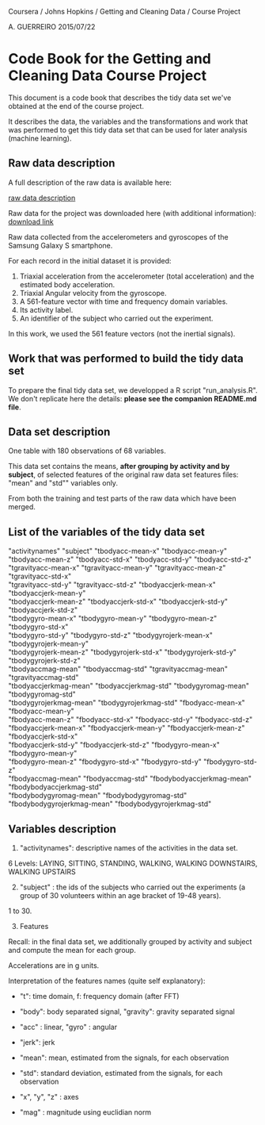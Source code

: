 Coursera / Johns Hopkins / Getting and Cleaning Data / Course Project

A. GUERREIRO
2015/07/22


Code Book for the Getting and Cleaning Data Course Project
==========================================================

This document is a code book that describes the tidy data set
we've obtained at the end of the course project.

It describes the data, the variables and the transformations and work
that was performed to get this tidy data set that can be used 
for later analysis (machine learning).

Raw data description
--------------------

A full description of the raw data is available here: 

[raw data description](http://archive.ics.uci.edu/ml/datasets/Human+Activity+Recognition+Using+Smartphones) 

Raw data for the project was downloaded here (with additional information): 
[download link](https://d396qusza40orc.cloudfront.net/getdata%2Fprojectfiles%2FUCI%20HAR%20Dataset.zip) 

Raw data collected from the accelerometers and gyroscopes of the Samsung
Galaxy S smartphone.

For each record in the initial dataset it is provided: 

1. Triaxial acceleration from the accelerometer (total acceleration) and the estimated body acceleration. 
2. Triaxial Angular velocity from the gyroscope. 
3. A 561-feature vector with time and frequency domain variables. 
3. Its activity label. 
4. An identifier of the subject who carried out the experiment.

In this work, we used the 561 feature vectors (not the inertial signals).

Work that was performed to build the tidy data set
--------------------------------------------------

To prepare the final tidy data set, we developped a R script "run_analysis.R".
We don't replicate here the details: **please see the companion README.md file**.

Data set description
---------------------

One table with 180 observations of 68 variables.

This data set contains the means, **after grouping by activity and by subject**, 
of selected features of the original raw data set features files:
"mean" and "std"" variables only. 

From both the training and test parts of the raw data which have been merged.

List of the variables of the tidy data set
------------------------------

"activitynames"             "subject"                   "tbodyacc-mean-x"           "tbodyacc-mean-y"          
"tbodyacc-mean-z"           "tbodyacc-std-x"            "tbodyacc-std-y"            "tbodyacc-std-z"           
"tgravityacc-mean-x"        "tgravityacc-mean-y"        "tgravityacc-mean-z"        "tgravityacc-std-x"        
"tgravityacc-std-y"         "tgravityacc-std-z"         "tbodyaccjerk-mean-x"       "tbodyaccjerk-mean-y"      
"tbodyaccjerk-mean-z"       "tbodyaccjerk-std-x"        "tbodyaccjerk-std-y"        "tbodyaccjerk-std-z"       
"tbodygyro-mean-x"          "tbodygyro-mean-y"          "tbodygyro-mean-z"          "tbodygyro-std-x"          
"tbodygyro-std-y"           "tbodygyro-std-z"           "tbodygyrojerk-mean-x"      "tbodygyrojerk-mean-y"     
"tbodygyrojerk-mean-z"      "tbodygyrojerk-std-x"       "tbodygyrojerk-std-y"       "tbodygyrojerk-std-z"      
"tbodyaccmag-mean"          "tbodyaccmag-std"           "tgravityaccmag-mean"       "tgravityaccmag-std"       
"tbodyaccjerkmag-mean"      "tbodyaccjerkmag-std"       "tbodygyromag-mean"         "tbodygyromag-std"         
"tbodygyrojerkmag-mean"     "tbodygyrojerkmag-std"      "fbodyacc-mean-x"           "fbodyacc-mean-y"          
"fbodyacc-mean-z"           "fbodyacc-std-x"            "fbodyacc-std-y"            "fbodyacc-std-z"           
"fbodyaccjerk-mean-x"       "fbodyaccjerk-mean-y"       "fbodyaccjerk-mean-z"       "fbodyaccjerk-std-x"       
"fbodyaccjerk-std-y"        "fbodyaccjerk-std-z"        "fbodygyro-mean-x"          "fbodygyro-mean-y"         
"fbodygyro-mean-z"          "fbodygyro-std-x"           "fbodygyro-std-y"           "fbodygyro-std-z"          
"fbodyaccmag-mean"          "fbodyaccmag-std"           "fbodybodyaccjerkmag-mean"  "fbodybodyaccjerkmag-std"  
"fbodybodygyromag-mean"     "fbodybodygyromag-std"      "fbodybodygyrojerkmag-mean" "fbodybodygyrojerkmag-std"

Variables description
---------------------

1. "activitynames": descriptive names of the activities in the data set.

6 Levels: LAYING, SITTING, STANDING, WALKING, WALKING DOWNSTAIRS, WALKING UPSTAIRS

2. "subject" : the ids of the subjects who carried out the experiments 
(a group of 30 volunteers within an age bracket of 19-48 years).

1 to 30.

3. Features

Recall: in the final data set, we additionally grouped by activity and subject
and compute the mean for each group.

Accelerations are in g units.

Interpretation of the features names (quite self explanatory):

* "t": time domain, f: frequency domain (after FFT)

* "body": body separated signal, "gravity": gravity separated signal

* "acc" : linear, "gyro" : angular

* "jerk": jerk

* "mean": mean, estimated from the signals, for each observation

* "std": standard deviation, estimated from the signals, for each observation

* "x", "y", "z" : axes

* "mag" : magnitude using euclidian norm




 

